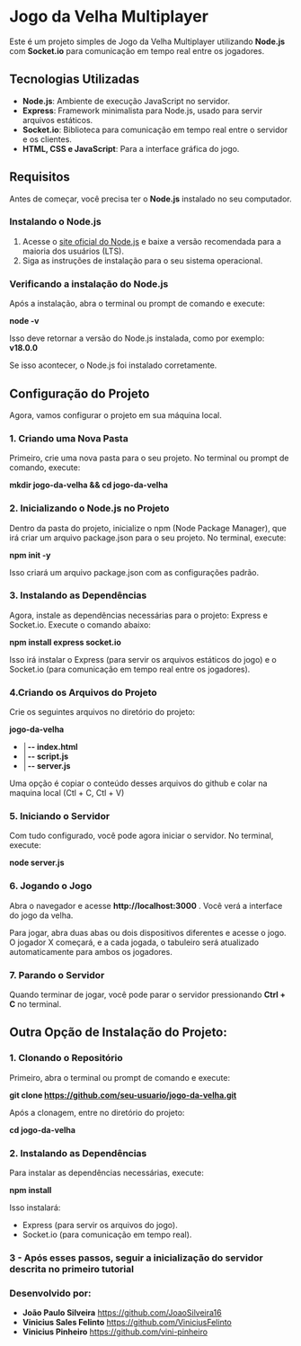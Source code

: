 # Jogo da Velha Multiplayer  

Este é um projeto simples de Jogo da Velha Multiplayer utilizando **Node.js** com **Socket.io** para comunicação em tempo real entre os jogadores.  

## Tecnologias Utilizadas  

- **Node.js**: Ambiente de execução JavaScript no servidor.  
- **Express**: Framework minimalista para Node.js, usado para servir arquivos estáticos.  
- **Socket.io**: Biblioteca para comunicação em tempo real entre o servidor e os clientes.  
- **HTML, CSS e JavaScript**: Para a interface gráfica do jogo.  

## Requisitos  

Antes de começar, você precisa ter o **Node.js** instalado no seu computador.  

### Instalando o Node.js  

1. Acesse o [site oficial do Node.js](https://nodejs.org/) e baixe a versão recomendada para a maioria dos usuários (LTS).  
2. Siga as instruções de instalação para o seu sistema operacional.  

### Verificando a instalação do Node.js

Após a instalação, abra o terminal ou prompt de comando e execute:

**node -v**

Isso deve retornar a versão do Node.js instalada, como por exemplo:
**v18.0.0**

Se isso acontecer, o Node.js foi instalado corretamente.

## Configuração do Projeto
Agora, vamos configurar o projeto em sua máquina local.

### 1. Criando uma Nova Pasta
Primeiro, crie uma nova pasta para o seu projeto. No terminal ou prompt de comando, execute:

**mkdir jogo-da-velha && cd jogo-da-velha**

### 2. Inicializando o Node.js no Projeto
Dentro da pasta do projeto, inicialize o npm (Node Package Manager), que irá criar um arquivo package.json para o seu projeto. No terminal, execute:

**npm init -y**

Isso criará um arquivo package.json com as configurações padrão.

### 3. Instalando as Dependências
Agora, instale as dependências necessárias para o projeto: Express e Socket.io. Execute o comando abaixo:

**npm install express socket.io**

Isso irá instalar o Express (para servir os arquivos estáticos do jogo) e o Socket.io (para comunicação em tempo real entre os jogadores).

### 4.Criando os Arquivos do Projeto

Crie os seguintes arquivos no diretório do projeto:

**jogo-da-velha**
- **│-- index.html**
- **│-- script.js**
- **│-- server.js**

Uma opção é copiar o conteúdo desses arquivos do github e colar na maquina local (Ctl + C, Ctl + V)


### 5. Iniciando o Servidor
Com tudo configurado, você pode agora iniciar o servidor. No terminal, execute:

**node server.js**

### 6. Jogando o Jogo
Abra o navegador e acesse **http://localhost:3000** . Você verá a interface do jogo da velha.

Para jogar, abra duas abas ou dois dispositivos diferentes e acesse o jogo.
O jogador X começará, e a cada jogada, o tabuleiro será atualizado automaticamente para ambos os jogadores.

### 7. Parando o Servidor
Quando terminar de jogar, você pode parar o servidor pressionando **Ctrl + C** no terminal.


## Outra Opção de Instalação do Projeto:

### 1. Clonando o Repositório
Primeiro, abra o terminal ou prompt de comando e execute:

**git clone https://github.com/seu-usuario/jogo-da-velha.git**

Após a clonagem, entre no diretório do projeto:

**cd jogo-da-velha**

### 2. Instalando as Dependências
Para instalar as dependências necessárias, execute:

**npm install**

Isso instalará:

- Express (para servir os arquivos do jogo).
- Socket.io (para comunicação em tempo real).

### 3 - Após esses passos, seguir a inicialização do servidor descrita no primeiro tutorial


### Desenvolvido por:
- **João Paulo Silveira** https://github.com/JoaoSilveira16
- **Vinicius Sales Felinto** https://github.com/ViniciusFelinto
- **Vinicius Pinheiro** https://github.com/vini-pinheiro
